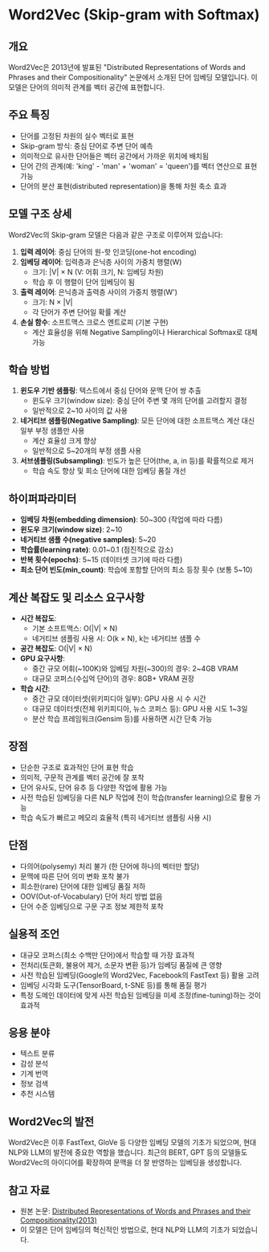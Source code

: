 # Word2Vec (Skip-gram with Softmax)

## 개요
Word2Vec은 2013년에 발표된 "Distributed Representations of Words and Phrases and their Compositionality" 논문에서 소개된 단어 임베딩 모델입니다. 이 모델은 단어의 의미적 관계를 벡터 공간에 표현합니다.

## 주요 특징
- 단어를 고정된 차원의 실수 벡터로 표현
- Skip-gram 방식: 중심 단어로 주변 단어 예측
- 의미적으로 유사한 단어들은 벡터 공간에서 가까운 위치에 배치됨
- 단어 간의 관계(예: 'king' - 'man' + 'woman' = 'queen')를 벡터 연산으로 표현 가능
- 단어의 분산 표현(distributed representation)을 통해 차원 축소 효과

## 모델 구조 상세
Word2Vec의 Skip-gram 모델은 다음과 같은 구조로 이루어져 있습니다:

1. **입력 레이어**: 중심 단어의 원-핫 인코딩(one-hot encoding)
2. **임베딩 레이어**: 입력층과 은닉층 사이의 가중치 행렬(W)
   - 크기: |V| × N (V: 어휘 크기, N: 임베딩 차원)
   - 학습 후 이 행렬이 단어 임베딩이 됨
3. **출력 레이어**: 은닉층과 출력층 사이의 가중치 행렬(W')
   - 크기: N × |V|
   - 각 단어가 주변 단어일 확률 계산
4. **손실 함수**: 소프트맥스 크로스 엔트로피 (기본 구현)
   - 계산 효율성을 위해 Negative Sampling이나 Hierarchical Softmax로 대체 가능

## 학습 방법
1. **윈도우 기반 샘플링**: 텍스트에서 중심 단어와 문맥 단어 쌍 추출
   - 윈도우 크기(window size): 중심 단어 주변 몇 개의 단어를 고려할지 결정
   - 일반적으로 2~10 사이의 값 사용
2. **네거티브 샘플링(Negative Sampling)**: 모든 단어에 대한 소프트맥스 계산 대신 일부 부정 샘플만 사용
   - 계산 효율성 크게 향상
   - 일반적으로 5~20개의 부정 샘플 사용
3. **서브샘플링(Subsampling)**: 빈도가 높은 단어(the, a, in 등)를 확률적으로 제거
   - 학습 속도 향상 및 희소 단어에 대한 임베딩 품질 개선

## 하이퍼파라미터
- **임베딩 차원(embedding dimension)**: 50~300 (작업에 따라 다름)
- **윈도우 크기(window size)**: 2~10
- **네거티브 샘플 수(negative samples)**: 5~20
- **학습률(learning rate)**: 0.01~0.1 (점진적으로 감소)
- **반복 횟수(epochs)**: 5~15 (데이터셋 크기에 따라 다름)
- **최소 단어 빈도(min_count)**: 학습에 포함할 단어의 최소 등장 횟수 (보통 5~10)

## 계산 복잡도 및 리소스 요구사항
- **시간 복잡도**: 
  - 기본 소프트맥스: O(|V| × N)
  - 네거티브 샘플링 사용 시: O(k × N), k는 네거티브 샘플 수
- **공간 복잡도**: O(|V| × N)
- **GPU 요구사항**: 
  - 중간 규모 어휘(~100K)와 임베딩 차원(~300)의 경우: 2~4GB VRAM
  - 대규모 코퍼스(수십억 단어)의 경우: 8GB+ VRAM 권장
- **학습 시간**: 
  - 중간 규모 데이터셋(위키피디아 일부): GPU 사용 시 수 시간
  - 대규모 데이터셋(전체 위키피디아, 뉴스 코퍼스 등): GPU 사용 시도 1~3일
  - 분산 학습 프레임워크(Gensim 등)를 사용하면 시간 단축 가능

## 장점
- 단순한 구조로 효과적인 단어 표현 학습
- 의미적, 구문적 관계를 벡터 공간에 잘 포착
- 단어 유사도, 단어 유추 등 다양한 작업에 활용 가능
- 사전 학습된 임베딩을 다른 NLP 작업에 전이 학습(transfer learning)으로 활용 가능
- 학습 속도가 빠르고 메모리 효율적 (특히 네거티브 샘플링 사용 시)

## 단점
- 다의어(polysemy) 처리 불가 (한 단어에 하나의 벡터만 할당)
- 문맥에 따른 단어 의미 변화 포착 불가
- 희소한(rare) 단어에 대한 임베딩 품질 저하
- OOV(Out-of-Vocabulary) 단어 처리 방법 없음
- 단어 수준 임베딩으로 구문 구조 정보 제한적 포착

## 실용적 조언
- 대규모 코퍼스(최소 수백만 단어)에서 학습할 때 가장 효과적
- 전처리(토큰화, 불용어 제거, 소문자 변환 등)가 임베딩 품질에 큰 영향
- 사전 학습된 임베딩(Google의 Word2Vec, Facebook의 FastText 등) 활용 고려
- 임베딩 시각화 도구(TensorBoard, t-SNE 등)를 통해 품질 평가
- 특정 도메인 데이터에 맞게 사전 학습된 임베딩을 미세 조정(fine-tuning)하는 것이 효과적

## 응용 분야
- 텍스트 분류
- 감성 분석
- 기계 번역
- 정보 검색
- 추천 시스템

## Word2Vec의 발전
Word2Vec은 이후 FastText, GloVe 등 다양한 임베딩 모델의 기초가 되었으며, 현대 NLP와 LLM의 발전에 중요한 역할을 했습니다. 최근의 BERT, GPT 등의 모델들도 Word2Vec의 아이디어를 확장하여 문맥을 더 잘 반영하는 임베딩을 생성합니다.

## 참고 자료
- 원본 논문: [Distributed Representations of Words and Phrases and their Compositionality(2013)](https://papers.nips.cc/paper/5021-distributed-representations-of-words-and-phrases-and-their-compositionality.pdf)
- 이 모델은 단어 임베딩의 혁신적인 방법으로, 현대 NLP와 LLM의 기초가 되었습니다.
